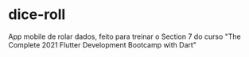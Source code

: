 # dice-roll
App mobile de rolar dados, feito para treinar o Section 7 do curso "The Complete 2021 Flutter Development Bootcamp with Dart"
